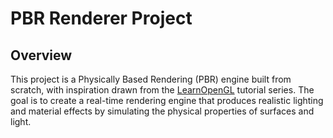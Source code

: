 # PBR Renderer Project

## Overview

This project is a Physically Based Rendering (PBR) engine built from scratch, with inspiration drawn from the [LearnOpenGL](https://learnopengl.com/) tutorial series. The goal is to create a real-time rendering engine that produces realistic lighting and material effects by simulating the physical properties of surfaces and light.
